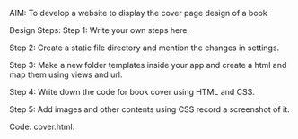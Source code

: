 AIM:
To develop a website to display the cover page design of a book

Design Steps:
Step 1:
Write your own steps here.

Step 2:
Create a static file directory and mention the changes in settings.

Step 3:
Make a new folder templates inside your app and create a html and map them using views and url.

Step 4:
Write down the code for book cover using HTML and CSS.

Step 5:
Add images and other contents using CSS record a screenshot of it.

Code:
cover.html:

<!DOCTYPE html>
<html lang="en">
    <head>
        <title> CODING FOR BEGINNER</title>
        <style>
        h1{
           color:white;
        }
         .bookpage{
             width: 400px;
             height: 650px;
             background-color: black;
             background-position: center;
             margin-left: auto;
             margin-right: auto ;
             padding: 20px;
             background-image: url("vasanth\ cv.jpg");
             background-size: cover;
             background-repeat: no-repeat;

         }
         .toptext{
             color:white;
             padding-left: 10px;
             font-size: 14px;
             font-family: Arial, Helvetica, sans-serif;

         }
         .tophr{
             color:#e36f2f;
              width: 180px;
         }
         hr{
             color:#e36f2f;

         }
         .booktitle{
             font-family: Arial, Helvetica, sans-serif;
             padding: 10px 10px 0px 10px;
             display: flex;
            align-items: center;
            justify-content: center;
  margin-right: 10px;
  margin-left: 10px;
  font-size: 20px;
         }
         .author{
             color:white;
             font-family: Arial, Helvetica, sans-serif;
             display: inline;
             font-size: 24px;
             position:relative;
             line-height: 20px;


         }
         .sub-text {
             color:white;
             font-family: Arial, Helvetica, sans-serif;
             display: flex;
             line-height: 5px;

  margin-right: 10px;
  margin-left: 10px;

  font-size: 14px;
  }

.footer {
  color:orange;
  padding-top: 180px;
}
.image {
    color:white;
             font-family: Arial, Helvetica, sans-serif;
 font-size: 22px;
  margin-right: 20px;
}
.bottomhr {
    color:#e36f2f;
              width: 400px;

}
img {
    width: 90px;
    height: 100px;
    margin-right: 20px;
    vertical-align: bottom;
}
.edition {
    color:#e36f2f;
             font-family: Arial, Helvetica, sans-serif;
 font-size: 22px;
 line-height:bottom;

}


        </style>
        </head>
            <body>
                <div class="bookpage">

                    <div class="toptext">&nbsp;&nbsp;&nbsp;&nbsp;&nbsp;BEGINNER FRIENDLY</div>
                    <div class="tophr"><hr></div>
               <div class="booktitle"><h1>EASY WAY TO LEARN CODING</h1></div>
               <h3 class="sub-text">Learn python in 6 months</h3>
                    <h3 class="sub-text">written by Dr. Vasanth</h3>
                    <div class="footer">
                        <h2 class="edition">&nbsp;&nbsp;second
Edition&nbsp;&nbsp;&nbsp;&nbsp;&nbsp;&nbsp;&nbsp;&nbsp;&nbsp;&nbsp;&nbsp;&nbsp;&nbsp;&nbsp;&nbsp;&nbsp;&nbsp;&nbsp;&nbsp;  <img src="vasanth.jpg" alt="Author"></h2>

                        <div class="bottomhr"><hr></div>
                    <div class="author"><h3>&nbsp;&nbsp;vasanth &nbsp;&nbsp;&nbsp;&nbsp;&nbsp;&nbsp;&nbsp;&nbsp;&nbsp;&nbsp;&nbsp;&nbsp;&nbsp;&nbsp;&nbsp;&nbsp;&nbsp;&nbsp;</h3></div>

                </div>
                </div>

            </body>


</html>

## Output:
![Screenshot (34)](https://github.com/vtgvasanth/cover-page-design/assets/128463280/b29c396c-3f3b-46e8-a6a7-97a2ddb695df)
![Screenshot (33)](https://github.com/vtgvasanth/cover-page-design/assets/128463280/d1feb0d7-48b4-4935-9c58-1c142c27bfc4)


## Result:
program executed successfully

